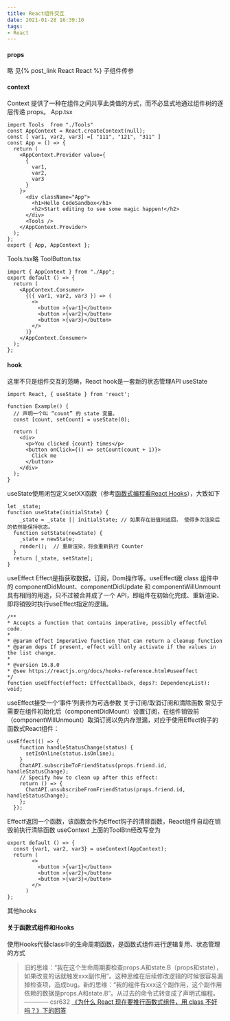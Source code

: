 ```yaml
---
title: React组件交互
date: 2021-01-28 16:39:10
tags:
- React
---
```

#### props
略 见{% post_link React React %} 子组件传参
#### context
Context 提供了一种在组件之间共享此类值的方式，而不必显式地通过组件树的逐层传递 props。
App.tsx
```
import Tools  from "./Tools"
const AppContext = React.createContext(null);
const [ var1, var2, var3] =[ "111", "121", "311" ]
const App = () => {
  return (
    <AppContext.Provider value={
      {
        var1,
        var2,
        var3
      }
    }>
      <div className="App">
        <h1>Hello CodeSandbox</h1>
        <h2>Start editing to see some magic happen!</h2>
      </div>
      <Tools />
    </AppContext.Provider>
  );
};
export { App, AppContext };
```
Tools.tsx略
ToolButton.tsx
```
import { AppContext } from "./App";
export default () => {
  return (
    <AppContext.Consumer>
      {({ var1, var2, var3 }) => (
        <>
          <button >{var1}</button>
          <button >{var2}</button>
          <button >{var3}</button>
        </>
      )}
    </AppContext.Consumer>
  );
};
```
#### hook
这里不只是组件交互的范畴，React hook是一套新的状态管理API
useState
```
import React, { useState } from 'react';

function Example() {
  // 声明一个叫 “count” 的 state 变量。
  const [count, setCount] = useState(0);

  return (
    <div>
      <p>You clicked {count} times</p>
      <button onClick={() => setCount(count + 1)}>
        Click me
      </button>
    </div>
  );
}
```
useState使用闭包定义setXX函数（参考[函数式编程看React Hooks](https://juejin.cn/post/6844903957957967885#heading-1)），大致如下
```
let _state;
function useState(initialState) {
	_state = _state || initialState; // 如果存在旧值则返回， 使得多次渲染后的依然能保持状态。
  function setState(newState) {
    _state = newState;
    render();  // 重新渲染，将会重新执行 Counter
  }
  return [_state, setState];
}
```
useEffect
Effect是指获取数据，订阅，Dom操作等。useEffect跟 class 组件中的 componentDidMount、componentDidUpdate 和 componentWillUnmount 具有相同的用途，只不过被合并成了一个 API，即组件在初始化完成、重新渲染、即将销毁时执行useEffect指定的逻辑。
```
/**
* Accepts a function that contains imperative, possibly effectful code.
*
* @param effect Imperative function that can return a cleanup function
* @param deps If present, effect will only activate if the values in the list change.
*
* @version 16.8.0
* @see https://reactjs.org/docs/hooks-reference.html#useeffect
*/
function useEffect(effect: EffectCallback, deps?: DependencyList): void;
```
useEffect接受一个‘事件’列表作为可选参数
关于订阅/取消订阅和清除函数
常见于需要在组件初始化后（componentDidMount）设置订阅，在组件销毁前（componentWillUnmount）取消订阅以免内存泄漏，对应于使用Effect钩子的函数式React组件：
```
useEffect(() => {
    function handleStatusChange(status) {
      setIsOnline(status.isOnline);
    }
    ChatAPI.subscribeToFriendStatus(props.friend.id, handleStatusChange);
    // Specify how to clean up after this effect:
    return () => {
      ChatAPI.unsubscribeFromFriendStatus(props.friend.id, handleStatusChange);
    };
  });
```
Effectf返回一个函数，该函数会作为Effect钩子的清除函数，React组件自动在销毁前执行清除函数
useContext
上面的ToolBtn经改写变为
```
export default () => {
  const {var1, var2, var3} = useContext(AppContext); 
  return (
        <>
          <button >{var1}</button>
          <button >{var2}</button>
          <button >{var3}</button>
        </>
      )
};
```
其他hooks
#### 关于函数式组件和Hooks
使用Hooks代替class中的生命周期函数，是函数式组件进行逻辑复用、状态管理的方式
> 旧的思维：“我在这个生命周期要检查props.A和state.B（props和state），如果改变的话就触发xxx副作用”。这种思维在后续修改逻辑的时候很容易漏掉检查项，造成bug。新的思维：“我的组件有xxx这个副作用，这个副作用依赖的数据是props.A和state.B”。从过去的命令式转变成了声明式编程。
———— csr632 [《为什么 React 现在要推行函数式组件，用 class 不好吗？》下的回答](https://www.zhihu.com/question/343314784/answer/937174224)